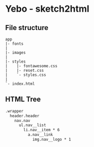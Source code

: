 # Yebo - sketch2html

## File structure

```file structure
app
|- fonts
|
|- images
|
|- styles
|    |- fontawesome.css
|    |- reset.css
|    `- styles.css
|
`- index.html
```

## HTML Tree

```html
.wrapper
  header.header
    nav.nav
      ul.nav__list
        li.nav__item * 6
          a.nav__link
            img.nav__logo * 1
```
